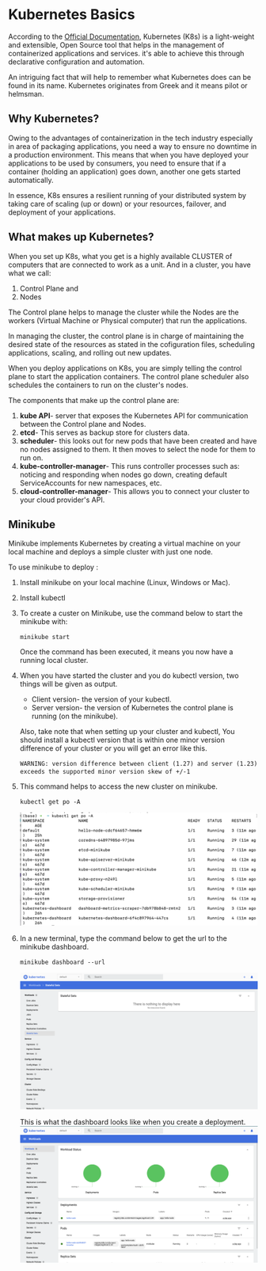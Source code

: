 # <b> Kubernetes Basics </b>

According to the [Official Documentation](https://kubernetes.io/docs/concepts/overview/), Kubernetes (K8s) is a light-weight and extensible, Open Source tool that helps in the management of containerized applications and services. it's able to achieve this through declarative configuration and automation.

An intriguing fact that will help to remember what Kubernetes does can be found in its name. Kubernetes originates from Greek and it means pilot or helmsman.

## <b> Why Kubernetes? </b>

Owing to the advantages of containerization in the tech industry especially in area of packaging applications, you need a way to ensure no downtime in a production environment. This means that when you have deployed your applications to be used by consumers, you need to ensure that if a container (holding an application) goes down, another one gets started automatically.

In essence, K8s ensures a resilient running of your distributed system by taking care of scaling (up or down) or your resources, failover, and deployment of your applications.

## <b> What makes up Kubernetes? </b>

When you set up K8s, what you get is a highly available CLUSTER of computers that are connected to work as a unit. And in a cluster, you have what we call:

1. Control Plane and 
2. Nodes

The Control plane helps to manage the cluster while the Nodes are the workers (Virtual Machine or Physical computer) that run the applications. 

In managing the cluster, the control plane is in charge of maintaining the desired state of the resources as stated in the cofiguration files, scheduling applications, scaling, and rolling out new updates.

When you deploy applications on K8s, you are simply telling the control plane to start the application containers. The control plane scheduler also schedules the containers to run on the cluster's nodes.

The components that make up the control plane are:
1. <b>kube API</b>- server that exposes the Kubernetes API for communication between the Control plane and Nodes.
2. <b>etcd</b>- This serves as backup store for clusters data.
3. <b>scheduler</b>- this looks out for new pods that have been created and have no nodes assigned to them. It then moves to select the node for them to run on.
4. <b>kube-controller-manager</b>- This runs controller processes such as: noticing and responding when nodes go down, creating default ServiceAccounts for new namespaces, etc.
5. <b>cloud-controller-manager</b>- This allows you to connect your cluster to your cloud provider's API.

## <b> Minikube </b>
Minikube implements Kubernetes by creating a virtual machine on your local machine and deploys a simple cluster with just one node.

To use minikube to deploy :
1. Install minikube on your local machine (Linux, Windows or Mac).
2. Install kubectl
3. To create a custer on Minikube, use the command below to start the minikube with:
   ```
   minikube start
   ```
    Once the command has been executed, it means you now have a running local cluster.
4. When you have started the cluster and you do kubectl version, two things will be given as output.
   - Client version- the version of your kubectl.
   - Server version- the version of Kubernetes the control plane is running (on the minikube).

    Also, take note that when setting up your cluster and kubectl, You should install a kubectl version that is within one minor version difference of your cluster or you will get an error like this.

   ```
   WARNING: version difference between client (1.27) and server (1.23) exceeds the supported minor version skew of +/-1
   ```

5. This command helps to access the new cluster on minikube.
   ```
   kubectl get po -A
   ```
   ![minikube-cluster](images/minikube-cluster.png)

6. In a new terminal, type the command below to get the url to the minikube dashboard. 
   ```
   minikube dashboard --url
   ```
   ![minikube-dashboard-cluster-url](images/multi-nodes-url.png)
   
   This is what the dashboard looks like when you create a deployment.
   ![minikube-dashboard](images/minikube-dashboard.png)




